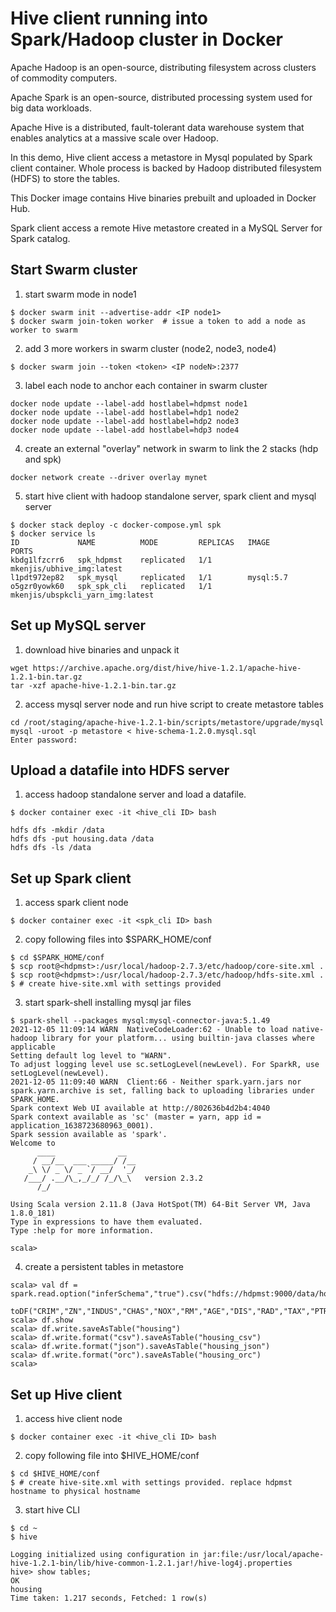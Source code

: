 # Hive client running into Spark/Hadoop cluster in Docker

Apache Hadoop is an open-source, distributing filesystem across clusters of commodity computers. 

Apache Spark is an open-source, distributed processing system used for big data workloads.

Apache Hive is a distributed, fault-tolerant data warehouse system that enables analytics at a massive scale over Hadoop.

In this demo, Hive client access a metastore in Mysql populated by Spark client container. Whole process is backed by Hadoop distributed filesystem (HDFS) to store the tables.

This Docker image contains Hive binaries prebuilt and uploaded in Docker Hub.

Spark client access a remote Hive metastore created in a MySQL Server for Spark catalog.


## Start Swarm cluster

1. start swarm mode in node1
```shell
$ docker swarm init --advertise-addr <IP node1>
$ docker swarm join-token worker  # issue a token to add a node as worker to swarm
```

2. add 3 more workers in swarm cluster (node2, node3, node4)
```shell
$ docker swarm join --token <token> <IP nodeN>:2377
```

3. label each node to anchor each container in swarm cluster
```shell
docker node update --label-add hostlabel=hdpmst node1
docker node update --label-add hostlabel=hdp1 node2
docker node update --label-add hostlabel=hdp2 node3
docker node update --label-add hostlabel=hdp3 node4
```

4. create an external "overlay" network in swarm to link the 2 stacks (hdp and spk)
```shell
docker network create --driver overlay mynet
```

5. start hive client with hadoop standalone server, spark client and mysql server
```shell
$ docker stack deploy -c docker-compose.yml spk
$ docker service ls
ID             NAME          MODE         REPLICAS   IMAGE                              PORTS
kbdg1lfzcrr6   spk_hdpmst    replicated   1/1        mkenjis/ubhive_img:latest          
l1pdt972ep82   spk_mysql     replicated   1/1        mysql:5.7                          
o5gzr0yowk60   spk_spk_cli   replicated   1/1        mkenjis/ubspkcli_yarn_img:latest
```

## Set up MySQL server

1. download hive binaries and unpack it
```shell
wget https://archive.apache.org/dist/hive/hive-1.2.1/apache-hive-1.2.1-bin.tar.gz
tar -xzf apache-hive-1.2.1-bin.tar.gz
```

2. access mysql server node and run hive script to create metastore tables
```shell
cd /root/staging/apache-hive-1.2.1-bin/scripts/metastore/upgrade/mysql
mysql -uroot -p metastore < hive-schema-1.2.0.mysql.sql
Enter password:
```

## Upload a datafile into HDFS server

1. access hadoop standalone server and load a datafile.
```shell
$ docker container exec -it <hive_cli ID> bash
```

```shell
hdfs dfs -mkdir /data
hdfs dfs -put housing.data /data
hdfs dfs -ls /data
```

## Set up Spark client

1. access spark client node
```shell
$ docker container exec -it <spk_cli ID> bash
```

2. copy following files into $SPARK_HOME/conf
```shell
$ cd $SPARK_HOME/conf
$ scp root@<hdpmst>:/usr/local/hadoop-2.7.3/etc/hadoop/core-site.xml .
$ scp root@<hdpmst>:/usr/local/hadoop-2.7.3/etc/hadoop/hdfs-site.xml .
$ # create hive-site.xml with settings provided
```

3. start spark-shell installing mysql jar files
```shell
$ spark-shell --packages mysql:mysql-connector-java:5.1.49
2021-12-05 11:09:14 WARN  NativeCodeLoader:62 - Unable to load native-hadoop library for your platform... using builtin-java classes where applicable
Setting default log level to "WARN".
To adjust logging level use sc.setLogLevel(newLevel). For SparkR, use setLogLevel(newLevel).
2021-12-05 11:09:40 WARN  Client:66 - Neither spark.yarn.jars nor spark.yarn.archive is set, falling back to uploading libraries under SPARK_HOME.
Spark context Web UI available at http://802636b4d2b4:4040
Spark context available as 'sc' (master = yarn, app id = application_1638723680963_0001).
Spark session available as 'spark'.
Welcome to
      ____              __
     / __/__  ___ _____/ /__
    _\ \/ _ \/ _ `/ __/  '_/
   /___/ .__/\_,_/_/ /_/\_\   version 2.3.2
      /_/
         
Using Scala version 2.11.8 (Java HotSpot(TM) 64-Bit Server VM, Java 1.8.0_181)
Type in expressions to have them evaluated.
Type :help for more information.

scala> 
```

4. create a persistent tables in metastore
```shell
scala> val df = spark.read.option("inferSchema","true").csv("hdfs://hdpmst:9000/data/housing.data").
                toDF("CRIM","ZN","INDUS","CHAS","NOX","RM","AGE","DIS","RAD","TAX","PTRATIO","B","LSTAT","MEDV")
scala> df.show
scala> df.write.saveAsTable("housing")
scala> df.write.format("csv").saveAsTable("housing_csv")
scala> df.write.format("json").saveAsTable("housing_json")
scala> df.write.format("orc").saveAsTable("housing_orc")
scala> 
```

## Set up Hive client

1. access hive client node
```shell
$ docker container exec -it <hive_cli ID> bash
```

2. copy following file into $HIVE_HOME/conf
```shell
$ cd $HIVE_HOME/conf
$ # create hive-site.xml with settings provided. replace hdpmst hostname to physical hostname
```

3. start hive CLI
```shell
$ cd ~
$ hive

Logging initialized using configuration in jar:file:/usr/local/apache-hive-1.2.1-bin/lib/hive-common-1.2.1.jar!/hive-log4j.properties
hive> show tables;
OK
housing
Time taken: 1.217 seconds, Fetched: 1 row(s)
```
